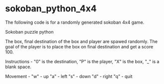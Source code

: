 # sokoban_python_4x4
The following code is for a randomly generated sokoban 4x4 game.


Sokoban puzzle python

The box, final destination of the box and player are spawed randomly. 
The goal of the player is to place the box on final destination and get a score 100.

Instructions - 
"0" is the destination,
"P" is the player,
"X" is the box,
"_" is a blank space.

Movement - 
"w" - up
"a" - left
"s" - down
"d" - right
"q" - quit
